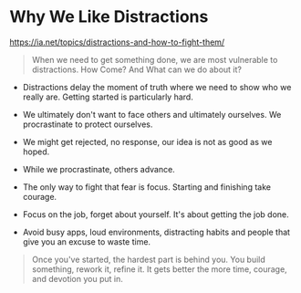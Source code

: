 # Why We Like Distractions

https://ia.net/topics/distractions-and-how-to-fight-them/

> When we need to get something done, we are most vulnerable to distractions. How Come? And What can we do about it?

- Distractions delay the moment of truth where we need to show who we really are. Getting started is particularly hard.

- We ultimately don't want to face others and ultimately ourselves. We procrastinate to protect ourselves.

- We might get rejected, no response, our idea is not as good as we hoped.
- While we procrastinate, others advance.
- The only way to fight that fear is focus. Starting and finishing take courage.
- Focus on the job, forget about yourself. It's about getting the job done.
- Avoid busy apps, loud environments, distracting habits and people that give you an excuse to waste time.

> Once you've started, the hardest part is behind you. You build something, rework it, refine it.  It gets better the more time, courage, and devotion you put in.

